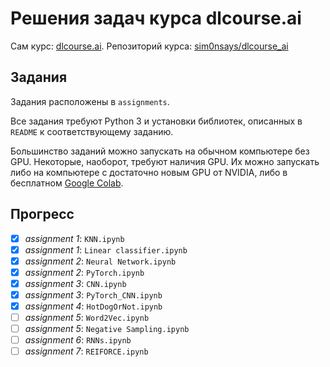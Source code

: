 # Решения задач курса dlcourse.ai

Сам курс: [dlcourse.ai](http://dlcourse.ai).
Репозиторий курса: [sim0nsays/dlcourse_ai](https://github.com/sim0nsays/dlcourse_ai)

## Задания

Задания расположены в `assignments`.

Все задания требуют Python 3 и установки библиотек, описанных в `README` к соответствующему заданию.

Большинство заданий можно запускать на обычном компьютере без GPU.
Некоторые, наоборот, требуют наличия GPU. Их можно запускать либо на компьютере с достаточно новым GPU от NVIDIA, либо в бесплатном [Google Colab](https://colab.research.google.com/).

## Прогресс

- [x] *assignment 1*: ```KNN.ipynb```
- [x] *assignment 1*: ```Linear classifier.ipynb```
- [x] *assignment 2*: ```Neural Network.ipynb```
- [x] *assignment 2*: ```PyTorch.ipynb```
- [x] *assignment 3*: ```CNN.ipynb```
- [x] *assignment 3*: ```PyTorch_CNN.ipynb```
- [x] *assignment 4*: ```HotDogOrNot.ipynb```
- [ ] *assignment 5*: ```Word2Vec.ipynb```
- [ ] *assignment 5*: ```Negative Sampling.ipynb```
- [ ] *assignment 6*: ```RNNs.ipynb```
- [ ] *assignment 7*: ```REIFORCE.ipynb```
